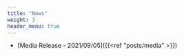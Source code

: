 ```yaml
---
title: "News"
weight: 3
header_menu: true
---
```


- [Media Release - 2021/09/05]({{<ref "posts/media" >}})
